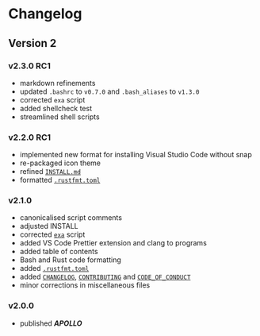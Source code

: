 # Changelog

## Version 2

### v2.3.0 RC1

- markdown refinements
- updated `.bashrc` to `v0.7.0` and `.bash_aliases` to `v1.3.0`
- corrected `exa` script
- added shellcheck test
- streamlined shell scripts

### v2.2.0 RC1

- implemented new format for installing Visual Studio Code without snap
- re-packaged icon theme
- refined [`INSTALL.md`](./INSTALL.md)
- formatted [`.rustfmt.toml`](./..rustfmt.toml)

### v2.1.0

- canonicalised script comments
- adjusted INSTALL
- corrected [`exa`](./athena/scripts/exa.sh) script
- added VS Code Prettier extension and clang to programs
- added table of contents
- Bash and Rust code formatting
- added [`.rustfmt.toml`](./.rustfmt.toml)
- added [`CHANGELOG`](./CHANGELOG.md), [`CONTRIBUTING`](./CONTRIBUTING.md) and [`CODE_OF_CONDUCT`](./CODE_OF_CONDUCT.md)
- minor corrections in miscellaneous files

### v2.0.0

- published ***APOLLO***
